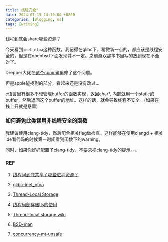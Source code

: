 ```yaml
---
title: 线程安全"
date: 2024-01-15 14:10:00 +0800
categories: [Blogging, os]
tags: [writing]
---
```


线程到底会share哪些资源？

今天看到`inet_ntoa`这种函数，我记得在glibc下，稍微新一点的，都应该是线程安全的，但是在openbsd下面发现并不一定。之前游双那本书里写的放到现在不全对了。

Drepper大佬在[这个commit](https://github.com/bminor/glibc/commit/279d494b1d089d085b44f2de6c62a0752001b074)里修了这个问题。

但是apple能找到的部分，看起来还是没有改过...

c语言里有很多不想管理buffer的函数实现，返回char*, 内部就用一个static的buffer，然后返回这个buffer的地址。这样的话，就会导致线程不安全。(如果在栈上开就是悬垂)

### 如何避免此类误用非线程安全的函数

我建议使用clang-tidy，然后配合相关flag做检查。这样能够在使用clangd + 相关ide看代码的时候第一时间看到函数下的warning。

同时，如果你好好配置了clang-tidy，不要忽视clang-tidy的提示。。。


### REF

1. [线程间到底共享了哪些进程资源？](https://cloud.tencent.com/developer/article/1768025)

2. [glibc-inet_ntoa](https://github.com/bminor/glibc/blob/master/inet/inet_ntoa.c)

3. [Thread-Local Storage](https://gcc.gnu.org/onlinedocs/gcc/Thread-Local.html)

4. [线程局部存储tls的使用](https://tboox.org/cn/2016/09/28/thread-local/)

5. [Thread-local storage wiki](https://en.wikipedia.org/wiki/Thread-local_storage)

6. [BSD-man](https://man.freebsd.org/cgi/man.cgi?query=inet_pton)

7. [concurrency-mt-unsafe](https://clang.llvm.org/extra/clang-tidy/checks/concurrency/mt-unsafe.html)

